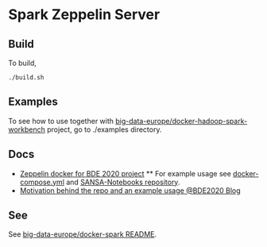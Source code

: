# Spark Zeppelin Server

## Build
To build, 
```
./build.sh
```

## Examples
To see how to use together with [big-data-europe/docker-hadoop-spark-workbench](https://github.com/big-data-europe/docker-hadoop-spark-workbench) project, go to ./examples directory.

## Docs
* [Zeppelin docker for BDE 2020 project](https://github.com/big-data-europe/docker-zeppelin)
** For example usage see [docker-compose.yml](https://github.com/big-data-europe/docker-zeppelin/blob/master/docker-compose.yml) and [SANSA-Notebooks repository](https://github.com/SANSA-Stack/SANSA-Notebooks).
* [Motivation behind the repo and an example usage @BDE2020 Blog](http://www.big-data-europe.eu/scalable-sparkhdfs-workbench-using-docker/)

## See 
See [big-data-europe/docker-spark README](https://github.com/big-data-europe/docker-spark).


